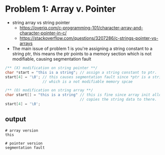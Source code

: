 Problem 1: Array v. Pointer
===
- string array vs string pointer
    - https://overiq.com/c-programming-101/character-array-and-character-pointer-in-c/
    - https://stackoverflow.com/questions/3207286/c-strings-pointer-vs-arrays
- The main issue of problem 1 is you're assigning a string constant to a string ptr,
  this means the ptr points to a memory section which is not modifiable, causing 
  segmentation fault 
  
```c
/** (X) modification on string pointer **/
char *start = "this is a string"; // assign a string constant to ptr.
start[4] = '\0'; // this causes segmentation fault since *ptr is a string contant, 
                 // which is a not modifiable memory spcae

/** (O) modification on string array **/
char start[] = "this is a string" // this is fine since array init allocates a modifiable memory space and
                                  // copies the string data to there.
start[4] = '\0';
```

output
---
```
# array version
this

# pointer version
segmentation fault

```
